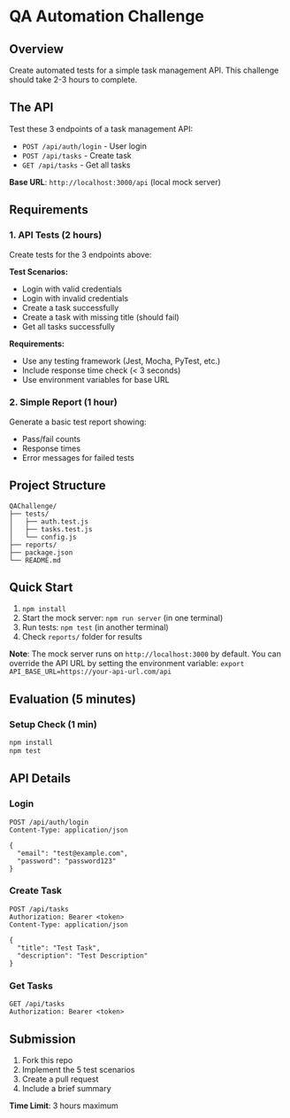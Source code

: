 #  QA Automation Challenge

## Overview
Create automated tests for a simple task management API. This challenge should take 2-3 hours to complete.

## The API
Test these 3 endpoints of a task management API:
- `POST /api/auth/login` - User login
- `POST /api/tasks` - Create task  
- `GET /api/tasks` - Get all tasks

**Base URL**: `http://localhost:3000/api` (local mock server)

## Requirements

### 1. API Tests (2 hours)
Create tests for the 3 endpoints above:

**Test Scenarios:**
- Login with valid credentials
- Login with invalid credentials  
- Create a task successfully
- Create a task with missing title (should fail)
- Get all tasks successfully

**Requirements:**
- Use any testing framework (Jest, Mocha, PyTest, etc.)
- Include response time check (< 3 seconds)
- Use environment variables for base URL

### 2. Simple Report (1 hour)
Generate a basic test report showing:
- Pass/fail counts
- Response times
- Error messages for failed tests

## Project Structure
```
QAChallenge/
├── tests/
│   ├── auth.test.js
│   ├── tasks.test.js
│   └── config.js
├── reports/
├── package.json
└── README.md
```

## Quick Start
1. `npm install`
2. Start the mock server: `npm run server` (in one terminal)
3. Run tests: `npm test` (in another terminal)
4. Check `reports/` folder for results

**Note**: The mock server runs on `http://localhost:3000` by default. You can override the API URL by setting the environment variable: `export API_BASE_URL=https://your-api-url.com/api`

## Evaluation (5 minutes)

### Setup Check (1 min)
```bash
npm install
npm test
```

## API Details

### Login
```http
POST /api/auth/login
Content-Type: application/json

{
  "email": "test@example.com",
  "password": "password123"
}
```

### Create Task
```http
POST /api/tasks
Authorization: Bearer <token>
Content-Type: application/json

{
  "title": "Test Task",
  "description": "Test Description"
}
```

### Get Tasks
```http
GET /api/tasks
Authorization: Bearer <token>
```

## Submission
1. Fork this repo
2. Implement the 5 test scenarios
3. Create a pull request
4. Include a brief summary

**Time Limit**: 3 hours maximum 